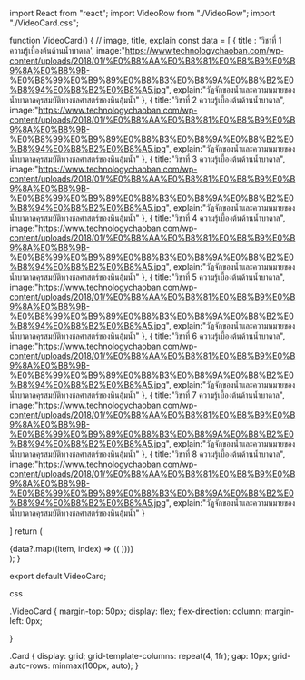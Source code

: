 import React from "react";
import VideoRow from "./VideoRow";
import "./VideoCard.css";

function VideoCard() {
  // image, title, explain 
  const data = [
    {
      title : 'วิชาที่ 1 ความรู้เบี้องต้นด้านน้ำบาดาล',
      image:"https://www.technologychaoban.com/wp-content/uploads/2018/01/%E0%B8%AA%E0%B8%81%E0%B8%B9%E0%B9%8A%E0%B8%9B-%E0%B8%99%E0%B9%89%E0%B8%B3%E0%B8%9A%E0%B8%B2%E0%B8%94%E0%B8%B2%E0%B8%A5.jpg",
      explain:"วัฏจักของน้ำและความหมายของน้ำบาดาลคุรสมบัติทางชลศาสตร์ของหินอุ้มน้ำ"
    },
    {
      title:"วิชาที่ 2 ความรู้เบี้องต้นด้านน้ำบาดาล",
      image:"https://www.technologychaoban.com/wp-content/uploads/2018/01/%E0%B8%AA%E0%B8%81%E0%B8%B9%E0%B9%8A%E0%B8%9B-%E0%B8%99%E0%B9%89%E0%B8%B3%E0%B8%9A%E0%B8%B2%E0%B8%94%E0%B8%B2%E0%B8%A5.jpg",
      explain:"วัฏจักของน้ำและความหมายของน้ำบาดาลคุรสมบัติทางชลศาสตร์ของหินอุ้มน้ำ"
    },
    {
      title:"วิชาที่ 3 ความรู้เบี้องต้นด้านน้ำบาดาล",
      image:"https://www.technologychaoban.com/wp-content/uploads/2018/01/%E0%B8%AA%E0%B8%81%E0%B8%B9%E0%B9%8A%E0%B8%9B-%E0%B8%99%E0%B9%89%E0%B8%B3%E0%B8%9A%E0%B8%B2%E0%B8%94%E0%B8%B2%E0%B8%A5.jpg",
      explain:"วัฏจักของน้ำและความหมายของน้ำบาดาลคุรสมบัติทางชลศาสตร์ของหินอุ้มน้ำ"
    },
    {
      title:"วิชาที่ 4 ความรู้เบี้องต้นด้านน้ำบาดาล",
      image:"https://www.technologychaoban.com/wp-content/uploads/2018/01/%E0%B8%AA%E0%B8%81%E0%B8%B9%E0%B9%8A%E0%B8%9B-%E0%B8%99%E0%B9%89%E0%B8%B3%E0%B8%9A%E0%B8%B2%E0%B8%94%E0%B8%B2%E0%B8%A5.jpg",
      explain:"วัฏจักของน้ำและความหมายของน้ำบาดาลคุรสมบัติทางชลศาสตร์ของหินอุ้มน้ำ"
    },
    {
      title:"วิชาที่ 5 ความรู้เบี้องต้นด้านน้ำบาดาล",
      image:"https://www.technologychaoban.com/wp-content/uploads/2018/01/%E0%B8%AA%E0%B8%81%E0%B8%B9%E0%B9%8A%E0%B8%9B-%E0%B8%99%E0%B9%89%E0%B8%B3%E0%B8%9A%E0%B8%B2%E0%B8%94%E0%B8%B2%E0%B8%A5.jpg",
      explain:"วัฏจักของน้ำและความหมายของน้ำบาดาลคุรสมบัติทางชลศาสตร์ของหินอุ้มน้ำ"
    },
    {
      title:"วิชาที่ 6 ความรู้เบี้องต้นด้านน้ำบาดาล",
      image:"https://www.technologychaoban.com/wp-content/uploads/2018/01/%E0%B8%AA%E0%B8%81%E0%B8%B9%E0%B9%8A%E0%B8%9B-%E0%B8%99%E0%B9%89%E0%B8%B3%E0%B8%9A%E0%B8%B2%E0%B8%94%E0%B8%B2%E0%B8%A5.jpg",
      explain:"วัฏจักของน้ำและความหมายของน้ำบาดาลคุรสมบัติทางชลศาสตร์ของหินอุ้มน้ำ"
    },
    {
      title:"วิชาที่ 7 ความรู้เบี้องต้นด้านน้ำบาดาล",
      image:"https://www.technologychaoban.com/wp-content/uploads/2018/01/%E0%B8%AA%E0%B8%81%E0%B8%B9%E0%B9%8A%E0%B8%9B-%E0%B8%99%E0%B9%89%E0%B8%B3%E0%B8%9A%E0%B8%B2%E0%B8%94%E0%B8%B2%E0%B8%A5.jpg",
      explain:"วัฏจักของน้ำและความหมายของน้ำบาดาลคุรสมบัติทางชลศาสตร์ของหินอุ้มน้ำ"
    },
    {
      title:"วิชาที่ 8 ความรู้เบี้องต้นด้านน้ำบาดาล",
      image:"https://www.technologychaoban.com/wp-content/uploads/2018/01/%E0%B8%AA%E0%B8%81%E0%B8%B9%E0%B9%8A%E0%B8%9B-%E0%B8%99%E0%B9%89%E0%B8%B3%E0%B8%9A%E0%B8%B2%E0%B8%94%E0%B8%B2%E0%B8%A5.jpg",
      explain:"วัฏจักของน้ำและความหมายของน้ำบาดาลคุรสมบัติทางชลศาสตร์ของหินอุ้มน้ำ"
    }

  ]
  return (
    <div className="VideoCard">
      <div className="Card">
        {data?.map((item, index) => ((
          <VideoRow key={index} image={item.image} title={item.title} explain={item.explain}   />
        )))}
      </div>
    </div>
  );
}

export default VideoCard;

css

.VideoCard {
  margin-top: 50px;
  display: flex;
  flex-direction: column;
  margin-left: 0px;

}

.Card {
  display: grid;
  grid-template-columns: repeat(4, 1fr);
  gap: 10px;
  grid-auto-rows: minmax(100px, auto);
}


